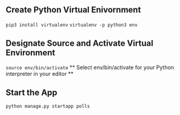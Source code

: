 ## Create Python Virtual Enivornment
```pip3 install virtualenv```
```virtualenv -p python3 env```
## Designate Source and Activate Virtual Environment
```source env/bin/activate```
** Select env/bin/activate for your Python interpreter in your editor **
## Start the App
```python manage.py startapp polls```